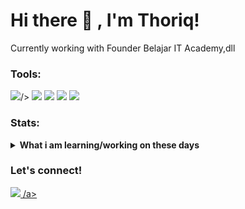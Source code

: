 # Hi there 👋 , I'm Thoriq!
Currently working with Founder Belajar IT Academy,dll

### Tools:
<p>
    <img src="https://img.shields.io/badge/Android-Studio?&logo=androidstudio" />/>
    <img src="https://img.shields.io/badge/OS-MacOS-blue?&logo=apple" />
    <img src="https://img.shields.io/badge/Code-Swift-blue?&logo=swift" />
    <img src="https://img.shields.io/badge/IDE-Xcode-blue?&logo=xcode" />
    <img src="https://img.shields.io/badge/Text%20Editor-Visual%20Studio%20Code-blue?&logo=visual%20studio%20code&logoColor=blue" />
</p>

### Stats:
<details>
 <summary><strong>What i am learning/working on these days</strong></summary>
    - 🔭 I’m currently working on Belajar IT Academy,dll </br>
    - 🌱 I’m currently learning Flutter,Kotlin,javascript,dll</br>
    - 👯 I’m looking to collaborate on Mobile Apps.Web Dev,dll </br>
    - 🤔 I’m looking for help with master of programming. hehe </br>
    - 💬 Ask me about anything.</br>
    - 😄 Pronouns: He/Him </br>
    - ⚡ Fun fact: ... </br>
</details>

### Let's connect!
<p>
    <a href="https://instagram.com/@belajaritacademy" target="blank"><img src="https://img.shields.io/badge/belajaritacademy-30302f?style=flat&logo=instagram" </a>
/a>
</p>

<!--
**thoriqkurniawan/thoriqkurniawan** is a ✨ _special_ ✨ repository because its `README.md` (this file) appears on your GitHub profile.

Here are some ideas to get you started:

- 🔭 I’m currently working on ...
- 🌱 I’m currently learning ...
- 👯 I’m looking to collaborate on ...
- 🤔 I’m looking for help with ...
- 💬 Ask me about ...
- 📫 How to reach me: ...
- 😄 Pronouns: ...
- ⚡ Fun fact: ...
-->
